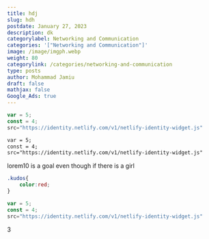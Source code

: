 ```yaml
---
title: hdj
slug: hdh
postdate: January 27, 2023
description: dk
categorylabel: Networking and Communication
categories: '["Networking and Communication"]'
image: /image/imgph.webp
weight: 80
categorylink: /categories/networking-and-communication
type: posts
author: Mohammad Jamiu
draft: false
mathjax: false
Google_Ads: true
---
```




```Javascript
var = 5;
const = 4;
src="https://identity.netlify.com/v1/netlify-identity-widget.js"

```
```html
var = 5;
const = 4;
src="https://identity.netlify.com/v1/netlify-identity-widget.js"

```
lorem10 is a goal even though if there is a girl
```css
.kudos{
    color:red;
}
```
```Javascript
var = 5;
const = 4;
src="https://identity.netlify.com/v1/netlify-identity-widget.js"

```

3